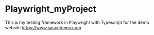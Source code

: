 # Playwright_myProject

This is my testing framework in Playwright with Typescript for the demo website https://www.saucedemo.com.

